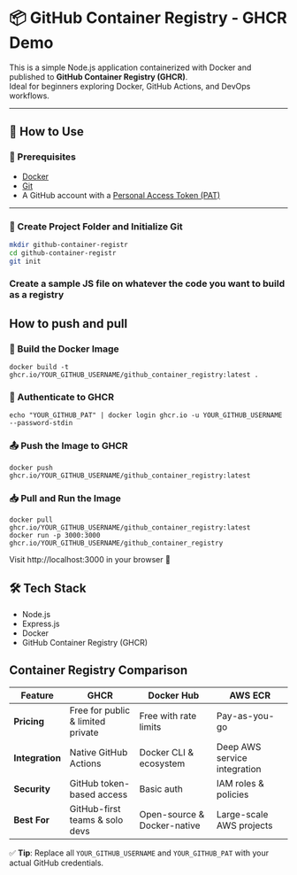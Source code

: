 # 📦 GitHub Container Registry - GHCR Demo

This is a simple Node.js application containerized with Docker and published to **GitHub Container Registry (GHCR)**.  
Ideal for beginners exploring Docker, GitHub Actions, and DevOps workflows.

---

## 🚀 How to Use

### 🔧 Prerequisites

- [Docker](https://docs.docker.com/get-docker/)
- [Git](https://git-scm.com/)
- A GitHub account with a [Personal Access Token (PAT)](https://github.com/settings/tokens)

---

### 📁 Create Project Folder and Initialize Git

```bash
mkdir github-container-registr
cd github-container-registr
git init
```
### Create a sample JS file on whatever the code you want to build as a registry

## How to push and pull 

### 🐳 Build the Docker Image

```bask
docker build -t ghcr.io/YOUR_GITHUB_USERNAME/github_container_registry:latest .
```

### 🔐 Authenticate to GHCR

```
echo "YOUR_GITHUB_PAT" | docker login ghcr.io -u YOUR_GITHUB_USERNAME --password-stdin
```

### 📤 Push the Image to GHCR

```
docker push ghcr.io/YOUR_GITHUB_USERNAME/github_container_registry:latest

```

### 📥 Pull and Run the Image

```
docker pull ghcr.io/YOUR_GITHUB_USERNAME/github_container_registry:latest
docker run -p 3000:3000 ghcr.io/YOUR_GITHUB_USERNAME/github_container_registry
```

Visit http://localhost:3000 in your browser 🚀

## 🛠️ Tech Stack

  - Node.js
  - Express.js
  - Docker
  - GitHub Container Registry (GHCR)

## Container Registry Comparison

| Feature         | **GHCR**                          | **Docker Hub**              | **AWS ECR**                  |
| --------------- | --------------------------------- | --------------------------- | ---------------------------- |
| **Pricing**     | Free for public & limited private | Free with rate limits       | Pay-as-you-go                |
| **Integration** | Native GitHub Actions             | Docker CLI & ecosystem      | Deep AWS service integration |
| **Security**    | GitHub token-based access         | Basic auth                  | IAM roles & policies         |
| **Best For**    | GitHub-first teams & solo devs    | Open-source & Docker-native | Large-scale AWS projects     |


✅ **Tip**: Replace all `YOUR_GITHUB_USERNAME` and `YOUR_GITHUB_PAT` with your actual GitHub credentials.
